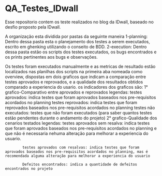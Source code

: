 # QA_Testes_IDwall
Esse repositorio contem os teste realizados no blog da IDwall, baseado no desfio  proposto pela IDwall.

A organização esta dividida por pastas da seguinte maneira
    1-planning: Dentro dessa pasta esta o planejamento dos testes a serem executados, escrito em ghenking utilizando o conseito de BDD.
    2-execution: Dentro dessa pasta estão os scripts dos testes executados, os bugs encontrados e os prints pertinentes aos bugs e observações.

Os testes foram executados manualmente e as metricas de resultado estão localizados nas planilhas dos scripts na primeira aba nomeada como overview, dispostas em dois graficos que indicam a comparação entre testes aprovados e reprovados, e a qualidade dos resultados obtidos comparado a experiencia do usario. os indicadores dos graficos são:
    1° grafico-Comparativo entre aprovados e reprovados
        legendas: 
            testes aprovados: indica testes que foram aprovados baseados nos pre-requisitos acordados no planning
            testes reprovados: indica testes que foram reprovados baseados nos pre-requisitos acordados no planning
            testes não executados: testes que não foram executados (para saber quantos testes estão pendentes durante o andamento do projeto)
    2° grafico-Qualidade dos cenarios testados
        legendas:
            testes aprovados sem resalva: indica testes que foram aprovados baseados nos pre-requisitos acordados no planning e que não é necessaria nehuma alteração para melhorar a experiencia do usuario.

            testes aprovados com resalvas: indica testes que foram aprovados baseados nos pre-requisitos acordados no planning, mas é recomendada alguma alteração para melhorar a experiencia do usuario
            
            Defeitos encontrados: indica a quantidade de defeitos encontrados no projeto  




